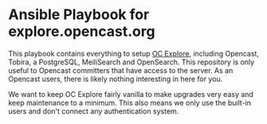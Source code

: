 # Ansible Playbook for explore.opencast.org

This playbook contains everything to setup [OC Explore](https://explore.opencast.org), including Opencast, Tobira, a PostgreSQL, MeiliSearch and OpenSearch.
This repository is only useful to Opencast committers that have access to the server.
As an Opencast users, there is likely nothing interesting in here for you.

We want to keep OC Explore fairly vanilla to make upgrades very easy and keep maintenance to a minimum.
This also means we only use the built-in users and don't connect any authentication system.
